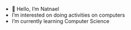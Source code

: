 - 👋 Hello, I’m Natnael
-  I’m interested on doing activities on computers
-  I’m currently learning Computer Science
<!---
dnNatnael/dnNatnael is a ✨ special ✨ repository because its `README.md` (this file) appears on your GitHub profile.
You can click the Preview link to take a look at your changes.
--->
